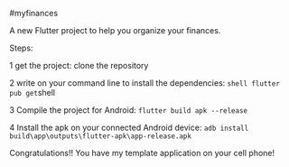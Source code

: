 #myfinances

A new Flutter project to help you organize your finances.


Steps:

1 get the project: clone the repository

2 write on your command line to install the dependencies: ```shell
flutter pub get```shell

3 Compile the project for Android: ```flutter build apk --release```

4 Install the apk on your connected Android device: ```adb install build\app\outputs\flutter-apk\app-release.apk```


Congratulations!! You have my template application on your cell phone!
